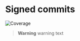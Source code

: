 # Signed commits

![Coverage](https://img.shields.io/badge/coverage-99%25-green)


> **Warning**
> warning text

